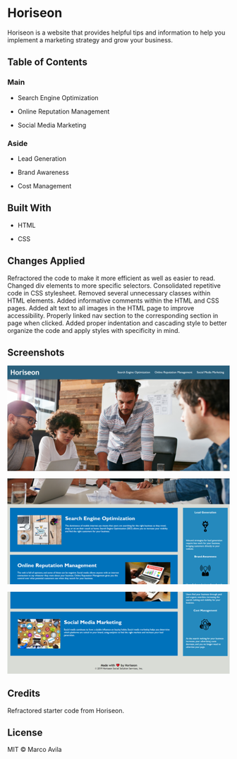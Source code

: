 # Horiseon

Horiseon is a website that provides helpful tips and information to help you implement a marketing strategy and grow your business.

## Table of Contents

### Main

- Search Engine Optimization

- Online Reputation Management

- Social Media Marketing

### Aside

- Lead Generation

- Brand Awareness

- Cost Management

## Built With

- HTML

- CSS

## Changes Applied

Refractored the code to make it more efficient as well as easier to read. Changed div elements to more specific selectors. Consolidated repetitive code in CSS stylesheet. Removed several unnecessary classes within HTML elements. Added informative comments within the HTML and CSS pages. Added alt text to all images in the HTML page to improve accessibility. Properly linked nav section to the corresponding section in page when clicked. Added proper indentation and cascading style to better organize the code and apply styles with specificity in mind.

## Screenshots

![alt text](assets/images/screenshot-1.png)

![alt text](assets/images/screenshot-2.png)

![alt text](assets/images/screenshot-3.png)

## Credits

Refractored starter code from Horiseon.

## License

MIT &copy; Marco Avila
